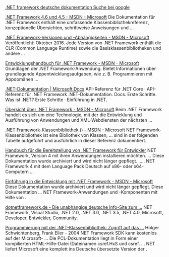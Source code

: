 [.NET  framework  deutsche dokumentation  Suche bei google ](https://www.google.de/search?q=.NET+++famework++deutsche+dokumentation&ie=utf-8&oe=utf-8&client=firefox-b&gfe_rd=cr&ei=o-06WdebMLTVXumtmcgO)

[.NET Framework 4.6 und 4.5 - MSDN - Microsoft](https://msdn.microsoft.com/de-de/library/w0x726c2(v=vs.110).aspx)
Die Dokumentation für .NET Framework enthält eine umfassende Klassenbibliothekreferenz, konzeptionelle Übersichten, schrittweise Anweisungen und ...

[.NET Framework-Versionen und -Abhängigkeiten - MSDN - Microsoft](https://msdn.microsoft.com/de-de/library/bb822049(v=vs.110).aspx)
Veröffentlicht: Oktober 2016. Jede Version von .NET Framework enthält die CLR (Common Language Runtime) sowie die Basisklassenbibliotheken und andere ...

[Entwicklungshandbuch für .NET Framework - MSDN - Microsoft](https://msdn.microsoft.com/de-de/library/hh156542(v=vs.110).aspx)
Grundlagen der .NET Framework-Anwendung. Bietet Informationen über grundlegende Appentwicklungsaufgaben, wie z. B. Programmieren mit Appdomänen ...

[.NET-Dokumentation | Microsoft Docs](https://docs.microsoft.com/de-de/dotnet/)
API-Referenz für .NET Core · API-Referenz für .NET Framework .NET-Dokumentation. Docs. Erste Schritte. Was ist .NET? Erste Schritte · Einführung in .NET.

[Übersicht über .NET Framework - MSDN - Microsoft](https://msdn.microsoft.com/de-de/library/zw4w595w(v=vs.110).aspx)
Beim .NET Framework handelt es sich um eine Technologie, mit der die Entwicklung und Ausführung von Anwendungen und XML-Webdiensten der nächsten ...

[.NET Framework-Klassenbibliothek () - MSDN - Microsoft](https://msdn.microsoft.com/de-de/library/gg145045(v=vs.110).aspx)
NET Framework-Klassenbibliothek ist eine Bibliothek von Klassen, ... sind in der folgenden Tabelle aufgeführt und ausführlich in dieser Referenz dokumentiert.

[Handbuch für die Bereitstellung von .NET Framework für Entwickler](https://msdn.microsoft.com/de-de/library/ee942965(v=vs.100).aspx)
NET Framework, Version 4 mit ihren Anwendungen installieren möchten. ... Diese Dokumentation wurde archiviert und wird nicht länger gepflegt. ..... NET Framework 4 mit dem Language Pack Deutsch auf x86- oder x64-Computern ...

[Einführung in die Entwicklung mit .NET Framework - MSDN - Microsoft](https://msdn.microsoft.com/de-de/library/aa309390(v=vs.71).aspx)
Diese Dokumentation wurde archiviert und wird nicht länger gepflegt. Diese Dokumentation ... NET Framework-Anwendungen und -Komponenten mit Hilfe von .

[dotnetframework.de - Die unabhängige deutsche Info-Site zum ...](www.it-visions.de/dotnet/start.aspx)
NET Framework, Visual Studio, .NET 2.0, .NET 3.0, .NET 3.5, .NET 4.0, Microsoft, Developer, Entwickler, Community.

[Programmierung mit der .NET-Klassenbibliothek: Zugriff auf das ...](https://books.google.de/books?isbn=382732128X)
Holger Schwichtenberg, ‎Frank Eller - 2004
NET Framework SDK kann kostenlos auf der Microsoft- ... Die PCL-Dokumentation liegt in Form einer kompilierten HTML-Hilfe-Datei (Dateinamen csref.HxS und csref. ... NET liefert Microsoft eine komplett ins Deutsche übersetzte Version der .

